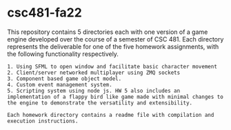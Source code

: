 # csc481-fa22
   This repository contains 5 directories each with one version of a game engine developed
   over the course of a semester of CSC 481.
   Each directory represents the deliverable for one of the five homework assignments,
   with the following functionality respectively.
    
    1. Using SFML to open window and facilitate basic character movement
    2. Client/server networked multiplayer using ZMQ sockets
    3. Component based game object model.
    4. Custom event management system.
    5. Scripting system using node js. HW 5 also includes an implementation of a flappy bird like game made with minimal changes to the engine to demonstrate the versatility and extensibility.

    Each homework directory contains a readme file with compilation and execution instructions.